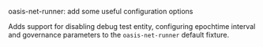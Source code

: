 oasis-net-runner: add some useful configuration options

Adds support for disabling debug test entity, configuring epochtime interval
and governance parameters to the `oasis-net-runner` default fixture.
